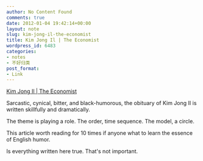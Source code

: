 ```yaml
---
author: No Content Found
comments: true
date: 2012-01-04 19:42:14+00:00
layout: note
slug: kim-jong-il-the-economist
title: Kim Jong Il | The Economist
wordpress_id: 6483
categories:
- notes
- 不好归类
post_format:
- Link
---
```


[Kim Jong Il | The Economist](http://www.economist.com/node/21542161)

Sarcastic, cynical, bitter, and black-humorous, the obituary of Kim Jong II is written skillfully and dramatically.





The theme is playing a role. The order, time sequence. The model, a circle.





This article worth reading for 10 times if anyone what to learn the essence of English humor.





Is everything written here true. That's not important.
